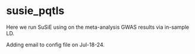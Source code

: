 # susie_pqtls
Here we run SuSiE using on the meta-analysis GWAS results via in-sample LD.

Adding email to config file on Jul-18-24.
